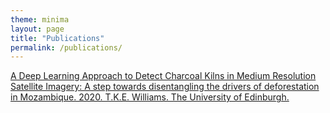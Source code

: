 ```yaml
---
theme: minima
layout: page
title: "Publications"
permalink: /publications/
---
```

[A Deep Learning Approach to Detect Charcoal Kilns in Medium Resolution Satellite Imagery: A step towards disentangling the drivers of deforestation in Mozambique. 2020.
T.K.E. Williams. The University of Edinburgh.]('http://dx.doi.org/10.7488/era/923')
